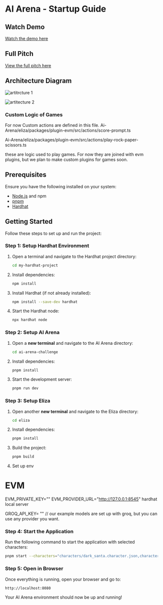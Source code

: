 # AI Arena - Startup Guide


## Watch Demo
[Watch the demo here](https://youtu.be/SnLImAM_5Ho)

## Full Pitch
[View the full pitch here](https://drive.google.com/file/d/1SuyG8EaARDe1j8zZL1A7Lq5PYFVQgUpp/view?usp=sharing)

## Architecture Diagram
![artitrcture 1](https://github.com/user-attachments/assets/5e95b94a-b697-4337-a494-88c36f9033eb)

![artitecture 2](https://github.com/user-attachments/assets/15be1b1b-e8ac-4240-86a6-8e60fc456155)

### Custom Logic of Games
For now Custom actions are defined in this file.
Ai-Arena/eliza/packages/plugin-evm/src/actions/score-prompt.ts

Ai-Arena/eliza/packages/plugin-evm/src/actions/play-rock-paper-scissors.ts

these are logic used to play games. For now they are joined with evm plugins, but we plan to make custom plugins for games soon.

## Prerequisites
Ensure you have the following installed on your system:
- [Node.js](https://nodejs.org/) and npm
- [pnpm](https://pnpm.io/installation)
- [Hardhat](https://hardhat.org/)

## Getting Started
Follow these steps to set up and run the project:

### Step 1: Setup Hardhat Environment
1. Open a terminal and navigate to the Hardhat project directory:
   ```sh
   cd my-hardhat-project
   ```
2. Install dependencies:
   ```sh
   npm install
   ```
3. Install Hardhat (if not already installed):
   ```sh
   npm install --save-dev hardhat
   ```
4. Start the Hardhat node:
   ```sh
   npx hardhat node
   ```

### Step 2: Setup AI Arena
1. Open a **new terminal** and navigate to the AI Arena directory:
   ```sh
   cd ai-arena-challenge
   ```
2. Install dependencies:
   ```sh
   pnpm install
   ```
3. Start the development server:
   ```sh
   pnpm run dev
   ```

### Step 3: Setup Eliza
1. Open another **new terminal** and navigate to the Eliza directory:
   ```sh
   cd eliza
   ```
2. Install dependencies:
   ```sh
   pnpm install
   ```
3. Build the project:
   ```sh
   pnpm build
   ```
4. Set up env
# EVM
EVM_PRIVATE_KEY=""
EVM_PROVIDER_URL="http://127.0.0.1:8545" hardhat local server

GROQ_API_KEY= ""  // our example models are set up with groq, but you can use any provider you want.



### Step 4: Start the Application
Run the following command to start the application with selected characters:
```sh
pnpm start --characters="characters/dark_santa.character.json,characters/quadra_blaze.character.json"
```

### Step 5: Open in Browser
Once everything is running, open your browser and go to:
```
http://localhost:8080
```

Your AI Arena environment should now be up and running!

